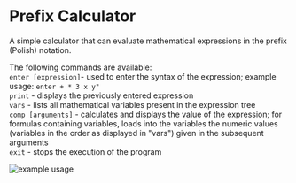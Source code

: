 # Prefix Calculator
A simple calculator that can evaluate mathematical expressions in the prefix (Polish) notation.

<p>The following commands are available:<br>
<code>enter [expression]</code>- used to enter the syntax of the expression; example usage: <code>enter + * 3 x y"</code><br>
<code>print</code> - displays the previously entered expression<br>
<code>vars</code> - lists all mathematical variables present in the expression tree<br>
<code>comp [arguments]</code> - calculates and displays the value of the expression;  for formulas containing variables, loads into the variables the numeric values (variables in the order as displayed in "vars") given in the subsequent arguments<br>
<code>exit</code> - stops the execution of the program<br>

![example usage](example.gif)
